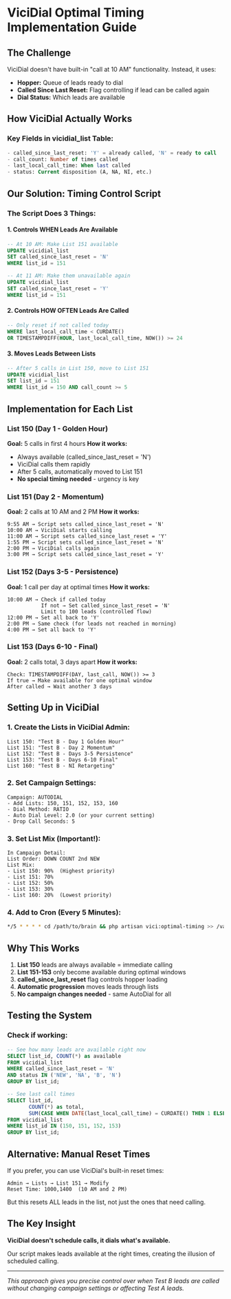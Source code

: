 # ViciDial Optimal Timing Implementation Guide

## The Challenge
ViciDial doesn't have built-in "call at 10 AM" functionality. Instead, it uses:
- **Hopper:** Queue of leads ready to dial
- **Called Since Last Reset:** Flag controlling if lead can be called again
- **Dial Status:** Which leads are available

## How ViciDial Actually Works

### Key Fields in vicidial_list Table:
```sql
- called_since_last_reset: 'Y' = already called, 'N' = ready to call
- call_count: Number of times called
- last_local_call_time: When last called
- status: Current disposition (A, NA, NI, etc.)
```

## Our Solution: Timing Control Script

### The Script Does 3 Things:

#### 1. Controls WHEN Leads Are Available
```sql
-- At 10 AM: Make List 151 available
UPDATE vicidial_list 
SET called_since_last_reset = 'N'
WHERE list_id = 151

-- At 11 AM: Make them unavailable again
UPDATE vicidial_list 
SET called_since_last_reset = 'Y'
WHERE list_id = 151
```

#### 2. Controls HOW OFTEN Leads Are Called
```sql
-- Only reset if not called today
WHERE last_local_call_time < CURDATE()
OR TIMESTAMPDIFF(HOUR, last_local_call_time, NOW()) >= 24
```

#### 3. Moves Leads Between Lists
```sql
-- After 5 calls in List 150, move to List 151
UPDATE vicidial_list 
SET list_id = 151
WHERE list_id = 150 AND call_count >= 5
```

## Implementation for Each List

### List 150 (Day 1 - Golden Hour)
**Goal:** 5 calls in first 4 hours
**How it works:**
- Always available (called_since_last_reset = 'N')
- ViciDial calls them rapidly
- After 5 calls, automatically moved to List 151
- **No special timing needed** - urgency is key

### List 151 (Day 2 - Momentum)
**Goal:** 2 calls at 10 AM and 2 PM
**How it works:**
```
9:55 AM → Script sets called_since_last_reset = 'N'
10:00 AM → ViciDial starts calling
11:00 AM → Script sets called_since_last_reset = 'Y'
1:55 PM → Script sets called_since_last_reset = 'N'
2:00 PM → ViciDial calls again
3:00 PM → Script sets called_since_last_reset = 'Y'
```

### List 152 (Days 3-5 - Persistence)
**Goal:** 1 call per day at optimal times
**How it works:**
```
10:00 AM → Check if called today
           If not → Set called_since_last_reset = 'N'
           Limit to 100 leads (controlled flow)
12:00 PM → Set all back to 'Y'
2:00 PM → Same check (for leads not reached in morning)
4:00 PM → Set all back to 'Y'
```

### List 153 (Days 6-10 - Final)
**Goal:** 2 calls total, 3 days apart
**How it works:**
```
Check: TIMESTAMPDIFF(DAY, last_call, NOW()) >= 3
If true → Make available for one optimal window
After called → Wait another 3 days
```

## Setting Up in ViciDial

### 1. Create the Lists in ViciDial Admin:
```
List 150: "Test B - Day 1 Golden Hour"
List 151: "Test B - Day 2 Momentum"
List 152: "Test B - Days 3-5 Persistence"
List 153: "Test B - Days 6-10 Final"
List 160: "Test B - NI Retargeting"
```

### 2. Set Campaign Settings:
```
Campaign: AUTODIAL
- Add Lists: 150, 151, 152, 153, 160
- Dial Method: RATIO
- Auto Dial Level: 2.0 (or your current setting)
- Drop Call Seconds: 5
```

### 3. Set List Mix (Important!):
```
In Campaign Detail:
List Order: DOWN COUNT 2nd NEW
List Mix: 
- List 150: 90%  (Highest priority)
- List 151: 70%
- List 152: 50%
- List 153: 30%
- List 160: 20%  (Lowest priority)
```

### 4. Add to Cron (Every 5 Minutes):
```bash
*/5 * * * * cd /path/to/brain && php artisan vici:optimal-timing >> /var/log/vici_timing.log 2>&1
```

## Why This Works

1. **List 150** leads are always available = immediate calling
2. **List 151-153** only become available during optimal windows
3. **called_since_last_reset** flag controls hopper loading
4. **Automatic progression** moves leads through lists
5. **No campaign changes needed** - same AutoDial for all

## Testing the System

### Check if working:
```sql
-- See how many leads are available right now
SELECT list_id, COUNT(*) as available
FROM vicidial_list
WHERE called_since_last_reset = 'N'
AND status IN ('NEW', 'NA', 'B', 'N')
GROUP BY list_id;

-- See last call times
SELECT list_id, 
       COUNT(*) as total,
       SUM(CASE WHEN DATE(last_local_call_time) = CURDATE() THEN 1 ELSE 0 END) as called_today
FROM vicidial_list
WHERE list_id IN (150, 151, 152, 153)
GROUP BY list_id;
```

## Alternative: Manual Reset Times

If you prefer, you can use ViciDial's built-in reset times:
```
Admin → Lists → List 151 → Modify
Reset Time: 1000,1400  (10 AM and 2 PM)
```

But this resets ALL leads in the list, not just the ones that need calling.

## The Key Insight

**ViciDial doesn't schedule calls, it dials what's available.**

Our script makes leads available at the right times, creating the illusion of scheduled calling.

---

*This approach gives you precise control over when Test B leads are called without changing campaign settings or affecting Test A leads.*





